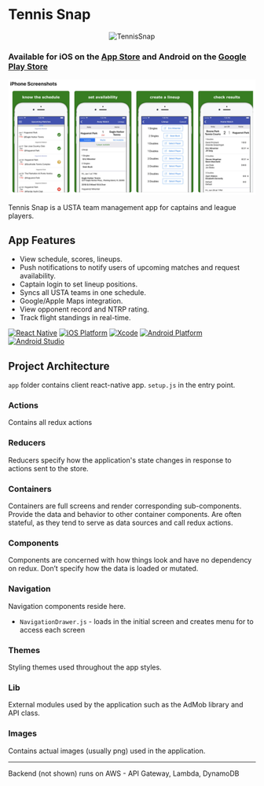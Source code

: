 # Tennis Snap

<p align="center">
  <img src="https://lh3.googleusercontent.com/2SKKyar2ip7r90ljp5tRZmyb7lInJ8AjK1I7PnQZuFQq-dNEl_s3NlR5SlcyS5WYprQ=s360-rw" alt="TennisSnap" title="TennisSnap">
</p>

### Available for iOS on the [App Store](https://itunes.apple.com/us/app/tennis-snap/id1198847937) and Android on the [Google Play Store](https://play.google.com/store/apps/details?id=com.ustaplayer)

![Sreenshots](screenshots/iphone_screenshots.png?raw=true)

Tennis Snap is a USTA team management app for captains and league players.

## App Features

* View schedule, scores, lineups.
* Push notifications to notify users of upcoming matches and request availability.
* Captain login to set lineup positions.
* Syncs all USTA teams in one schedule.
* Google/Apple Maps integration.
* View opponent record and NTRP rating.
* Track flight standings in real-time.

[![React Native][react_native-badge]][react_native-url]
[![iOS Platform][ios_platform-badge]][ios_platform-url]
[![Xcode][xcode-badge]][xcode-url]
[![Android Platform][android_platform-badge]][android_platform-url]
[![Android Studio][android_studio-badge]][android_studio-url]

## Project Architecture

`app` folder contains client react-native app. `setup.js` in the entry point.

### Actions

Contains all redux actions

### Reducers

Reducers specify how the application's state changes in response to actions sent to the store.

### Containers

Containers are full screens and render corresponding sub-components. Provide the data and behavior to other container components. Are often stateful, as they tend to serve as data sources and call redux actions.

### Components

Components are concerned with how things look and have no dependency on redux. Don’t specify how the data is loaded or mutated.

### Navigation

Navigation components reside here.

* `NavigationDrawer.js` - loads in the initial screen and creates menu for to access each screen

### Themes

Styling themes used throughout the app styles.

### Lib

External modules used by the application such as the AdMob library and API class.

### Images

Contains actual images (usually png) used in the application.

---

Backend (not shown) runs on AWS - API Gateway, Lambda, DynamoDB

[react_native-badge]: https://img.shields.io/badge/React%20Native-0.57.4-blue.svg?style=flat
[react_native-url]: https://facebook.github.io/react-native/
[ios_platform-badge]: https://img.shields.io/badge/iOS-10.0+-lightgrey.svg
[ios_platform-url]: https://developer.apple.com/
[xcode-badge]: https://img.shields.io/badge/Xcode-10.1+-lightgrey.svg
[xcode-url]: https://developer.apple.com/xcode/
[android_platform-badge]: https://img.shields.io/badge/Android-4.1+-green.svg
[android_platform-url]: https://developer.android.com/index.html
[android_studio-badge]: https://img.shields.io/badge/Android%20Studio-3.2.1+-green.svg
[android_studio-url]: https://developer.android.com/studio/install
